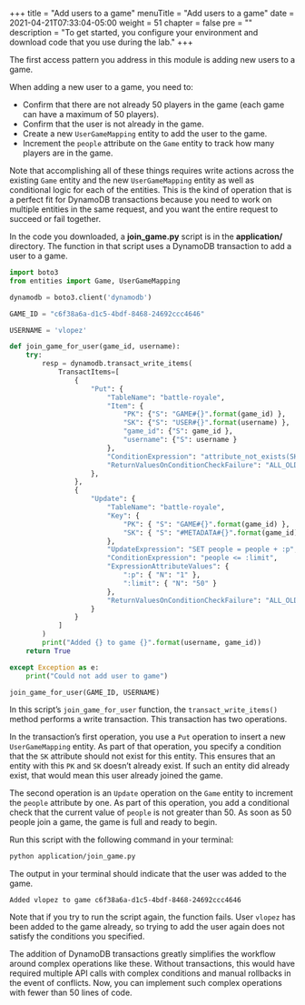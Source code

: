 +++
title = "Add users to a game"
menuTitle = "Add users to a game"
date = 2021-04-21T07:33:04-05:00
weight = 51
chapter = false
pre = ""
description = "To get started, you configure your environment and download code that you use during the lab."
+++

The first access pattern you address in this module is adding new users to a game. 

When adding a new user to a game, you need to:
- Confirm that there are not already 50 players in the game (each game can have a maximum of 50 players).
- Confirm that the user is not already in the game.
- Create a new `UserGameMapping` entity to add the user to the game.
- Increment the `people` attribute on the `Game` entity to track how many players are in the game.
 
Note that accomplishing all of these things requires write actions across the existing `Game` entity and the new `UserGameMapping` entity as well as conditional logic for each of the entities. This is the kind of operation that is a perfect fit for DynamoDB transactions because you need to work on multiple entities in the same request, and you want the entire request to succeed or fail together.

In the code you downloaded, a **join_game.py** script is in the **application/** directory. The function in that script uses a DynamoDB transaction to add a user to a game.

```python
import boto3
from entities import Game, UserGameMapping

dynamodb = boto3.client('dynamodb')

GAME_ID = "c6f38a6a-d1c5-4bdf-8468-24692ccc4646"

USERNAME = 'vlopez'

def join_game_for_user(game_id, username):
    try:
        resp = dynamodb.transact_write_items(
            TransactItems=[
                {
                    "Put": {
                        "TableName": "battle-royale",
                        "Item": {
                            "PK": {"S": "GAME#{}".format(game_id) },
                            "SK": {"S": "USER#{}".format(username) },
                            "game_id": {"S": game_id },
                            "username": {"S": username }
                        },
                        "ConditionExpression": "attribute_not_exists(SK)",
                        "ReturnValuesOnConditionCheckFailure": "ALL_OLD"
                    },
                },
                {
                    "Update": {
                        "TableName": "battle-royale",
                        "Key": {
                            "PK": { "S": "GAME#{}".format(game_id) },
                            "SK": { "S": "#METADATA#{}".format(game_id) },
                        },
                        "UpdateExpression": "SET people = people + :p",
                        "ConditionExpression": "people <= :limit",
                        "ExpressionAttributeValues": {
                            ":p": { "N": "1" },
                            ":limit": { "N": "50" }
                        },
                        "ReturnValuesOnConditionCheckFailure": "ALL_OLD"
                    }
                }
            ]
        )
        print("Added {} to game {}".format(username, game_id))
    return True

except Exception as e:
    print("Could not add user to game")

join_game_for_user(GAME_ID, USERNAME)
```

In this script’s `join_game_for_user` function, the `transact_write_items()` method performs a write transaction. This transaction has two operations.

In the transaction’s first operation, you use a `Put` operation to insert a new `UserGameMapping` entity. As part of that operation, you specify a condition that the `SK` attribute should not exist for this entity. This ensures that an entity with this `PK` and `SK` doesn’t already exist. If such an entity did already exist, that would mean this user already joined the game.

The second operation is an `Update` operation on the `Game` entity to increment the `people` attribute by one. As part of this operation, you add a conditional check that the current value of `people` is not greater than 50. As soon as 50 people join a game, the game is full and ready to begin.

Run this script with the following command in your terminal:

```sh
python application/join_game.py
```

The output in your terminal should indicate that the user was added to the game.

```text
Added vlopez to game c6f38a6a-d1c5-4bdf-8468-24692ccc4646
```

Note that if you try to run the script again, the function fails. User `vlopez` has been added to the game already, so trying to add the user again does not satisfy the conditions you specified.

The addition of DynamoDB transactions greatly simplifies the workflow around complex operations like these. Without transactions, this would have required multiple API calls with complex conditions and manual rollbacks in the event of conflicts. Now, you can implement such complex operations with fewer than 50 lines of code.